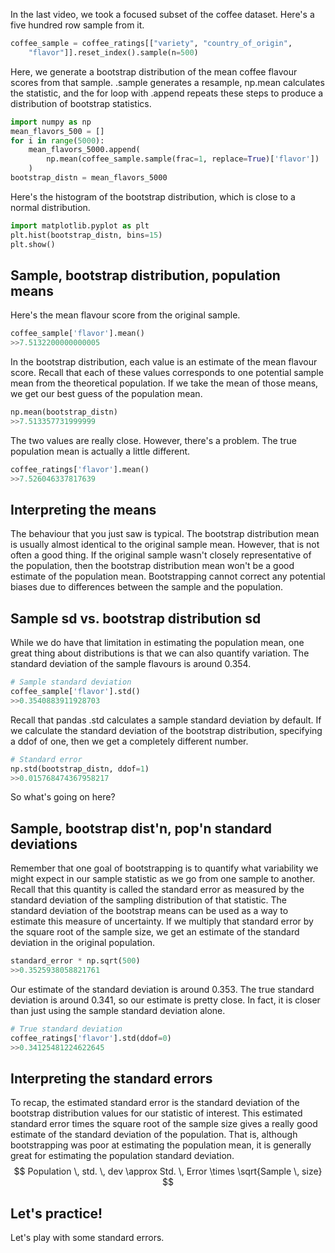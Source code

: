 In the last video, we took a focused subset of the coffee dataset. Here's a five hundred row sample from it.
```Python
coffee_sample = coffee_ratings[["variety", "country_of_origin",
	"flavor"]].reset_index().sample(n=500)
```
Here, we generate a bootstrap distribution of the mean coffee flavour scores from that sample. .sample generates a resample, np.mean calculates the statistic, and the for loop with .append repeats these steps to produce a distribution of bootstrap statistics.
```Python
import numpy as np
mean_flavors_500 = []
for i in range(5000):
	mean_flavors_5000.append(
		np.mean(coffee_sample.sample(frac=1, replace=True)['flavor'])
	)
bootstrap_distn = mean_flavors_5000
```
Here's the histogram of the bootstrap distribution, which is close to a normal distribution.
```Python
import matplotlib.pyplot as plt
plt.hist(bootstrap_distn, bins=15)
plt.show()
```
## Sample, bootstrap distribution, population means
Here's the mean flavour score from the original sample. 
```Python
coffee_sample['flavor'].mean()
>>7.5132200000000005
```
In the bootstrap distribution, each value is an estimate of the mean flavour score. Recall that each of these values corresponds to one potential sample mean from the theoretical population. If we take the mean of those means, we get our best guess of the population mean. 
```Python
np.mean(bootstrap_distn)
>>7.513357731999999
```
The two values are really close. However, there's a problem. The true population mean is actually a little different.
```Python
coffee_ratings['flavor'].mean()
>>7.526046337817639
```
## Interpreting the means
The behaviour that you just saw is typical. The bootstrap distribution mean is usually almost identical to the original sample mean. However, that is not often a good thing. If the original sample wasn't closely representative of the population, then the bootstrap distribution mean won't be a good estimate of the population mean. Bootstrapping cannot correct any potential biases due to differences between the sample and the population.
## Sample sd vs. bootstrap distribution sd
While we do have that limitation in estimating the population mean, one great thing about distributions is that we can also quantify variation. The standard deviation of the sample flavours is around 0.354. 
```Python
# Sample standard deviation
coffee_sample['flavor'].std()
>>0.3540883911928703
```
Recall that pandas .std calculates a sample standard deviation by default. If we calculate the standard deviation of the bootstrap distribution, specifying a ddof of one, then we get a completely different number. 
```Python
# Standard error
np.std(bootstrap_distn, ddof=1)
>>0.015768474367958217
```
So what's going on here?
## Sample, bootstrap dist'n, pop'n standard deviations
Remember that one goal of bootstrapping is to quantify what variability we might expect in our sample statistic as we go from one sample to another. Recall that this quantity is called the standard error as measured by the standard deviation of the sampling distribution of that statistic. The standard deviation of the bootstrap means can be used as a way to estimate this measure of uncertainty. If we multiply that standard error by the square root of the sample size, we get an estimate of the standard deviation in the original population. 
```Python
standard_error * np.sqrt(500)
>>0.3525938058821761
```
Our estimate of the standard deviation is around 0.353. The true standard deviation is around 0.341, so our estimate is pretty close. In fact, it is closer than just using the sample standard deviation alone.
```Python
# True standard deviation
coffee_ratings['flavor'].std(ddof=0)
>>0.34125481224622645
```
## Interpreting the standard errors
To recap, the estimated standard error is the standard deviation of the bootstrap distribution values for our statistic of interest. This estimated standard error times the square root of the sample size gives a really good estimate of the standard deviation of the population. That is, although bootstrapping was poor at estimating the population mean, it is generally great for estimating the population standard deviation.
$$
Population \, std. \, dev \approx Std. \, Error \times \sqrt{Sample \, size}
$$
## Let's practice!
Let's play with some standard errors.
